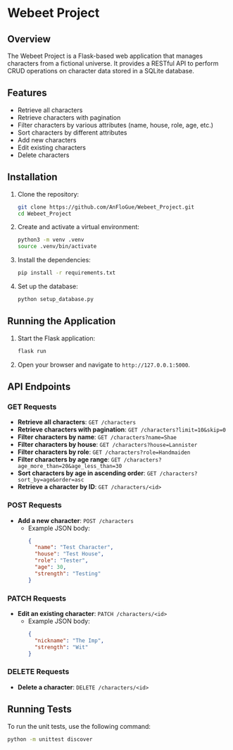 # Webeet Project

## Overview

The Webeet Project is a Flask-based web application that manages characters from a fictional universe. It provides a RESTful API to perform CRUD operations on character data stored in a SQLite database.

## Features

- Retrieve all characters
- Retrieve characters with pagination
- Filter characters by various attributes (name, house, role, age, etc.)
- Sort characters by different attributes
- Add new characters
- Edit existing characters
- Delete characters

## Installation

1. Clone the repository:
    ```sh
    git clone https://github.com/AnFloGue/Webeet_Project.git
    cd Webeet_Project
    ```

2. Create and activate a virtual environment:
    ```sh
    python3 -m venv .venv
    source .venv/bin/activate
    ```

3. Install the dependencies:
    ```sh
    pip install -r requirements.txt
    ```

4. Set up the database:
    ```sh
    python setup_database.py
    ```

## Running the Application

1. Start the Flask application:
    ```sh
    flask run
    ```

2. Open your browser and navigate to `http://127.0.0.1:5000`.

## API Endpoints

### GET Requests

- **Retrieve all characters**: `GET /characters`
- **Retrieve characters with pagination**: `GET /characters?limit=10&skip=0`
- **Filter characters by name**: `GET /characters?name=Shae`
- **Filter characters by house**: `GET /characters?house=Lannister`
- **Filter characters by role**: `GET /characters?role=Handmaiden`
- **Filter characters by age range**: `GET /characters?age_more_than=20&age_less_than=30`
- **Sort characters by age in ascending order**: `GET /characters?sort_by=age&order=asc`
- **Retrieve a character by ID**: `GET /characters/<id>`

### POST Requests

- **Add a new character**: `POST /characters`
    - Example JSON body:
      ```json
      {
        "name": "Test Character",
        "house": "Test House",
        "role": "Tester",
        "age": 30,
        "strength": "Testing"
      }
      ```

### PATCH Requests

- **Edit an existing character**: `PATCH /characters/<id>`
    - Example JSON body:
      ```json
      {
        "nickname": "The Imp",
        "strength": "Wit"
      }
      ```

### DELETE Requests

- **Delete a character**: `DELETE /characters/<id>`

## Running Tests

To run the unit tests, use the following command:
```sh
python -m unittest discover